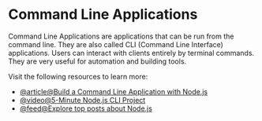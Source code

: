 # Command Line Applications

Command Line Applications are applications that can be run from the command line. They are also called CLI (Command Line Interface) applications. Users can interact with clients entirely by terminal commands. They are very useful for automation and building tools.

Visit the following resources to learn more:

- [@article@Build a Command Line Application with Node.js](https://developer.okta.com/blog/2019/06/18/command-line-app-with-nodejs)
- [@video@5-Minute Node.js CLI Project](https://www.youtube.com/watch?v=_oHByo8tiEY)
- [@feed@Explore top posts about Node.js](https://app.daily.dev/tags/nodejs?ref=roadmapsh)
